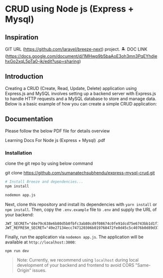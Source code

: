 # CRUD using Node js (Express + Mysql) 

## Inspiration

GIT URL (https://github.com/laravel/breeze-next) project. 🏝️
DOC LINK (https://docs.google.com/document/d/1MHwp9b5baAoE3oh3mn3PqEYhdjehxGo2xqL5pTa0-jk/edit?usp=sharing)

## Introduction

Creating a CRUD (Create, Read, Update, Delete) application using Express.js and MySQL involves setting up a backend server with Express.js to handle HTTP requests and a MySQL database to store and manage data. Below is a basic example of how you can create a simple CRUD application:

## Documentation
Please follow the below PDF file for details overview

Learning Docs For  Node js (Express + Mysql) .pdf
### Installation
clone the git repo by using below command

git clone https://github.com/sumanatechsubhendu/express-mysql-crud.git

```bash
# Install Breeze and dependencies...
npm install

nodemon app.js
```

Next, clone this repository and install its dependencies with `yarn install` or `npm install`. Then, copy the `.env.example` file to `.env` and supply the URL of your backend:

```
JWT_SECRET="d4e79c638e6b80d5b0fbfc3ab80cd9f08674c0fe91dcd75e6743bb1d1f1461ddb5c4f8db96471cb5251276087ec7faf07760c8d159ed3af7a0bb688df8b39701"
JWT_REFRESH_SECRET="49e27134ecc747120306b019768472fe0d45c5c4076b0d89d37f6a6d059d2bb5a8b1e24042d34039d3986ce45c04b1ca5e83adf017b2a690545d7c1c0b3288f3"
```

Finally, run the application via `nodemon app.js`. The application will be available at `http://localhost:3000`:

```
npm run dev
```

> Note: Currently, we recommend using `localhost` during local development of your backend and frontend to avoid CORS "Same-Origin" issues.

